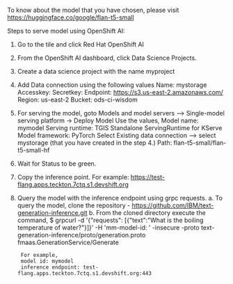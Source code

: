 To know about the model that you have chosen, please visit https://huggingface.co/google/flan-t5-small 

Steps to serve model using OpenShift AI:

1. Go to the tile and click Red Hat OpenShift AI
2. From the OpenShift AI dashboard, click Data Science Projects.
3. Create a data science project with the name myproject
4. Add Data connection using the following values
       Name: mystorage
       Accesskey: 
       Secretkey:
       Endpoint: https://s3.us-east-2.amazonaws.com/
       Region: us-east-2
       Bucket: ods-ci-wisdom

5. For serving the model, goto Models and model servers --> Single-model serving platform -> Deploy Model
     Use the values,
     Model name: mymodel
     Serving runtime: TGIS Standalone ServingRuntime for KServe
     Model framework: PyTorch
     Select Existing data connection --> select mystorage (that you have created in the step 4.)
     Path: flan-t5-small/flan-t5-small-hf

6. Wait for Status to be green.

7. Copy the inference point. For example:  https://test-flang.apps.teckton.7ctq.s1.devshift.org
8. Query the model with the inference endpoint using grpc requests. 
    a. To query the model, clone the repository - https://github.com/IBM/text-generation-inference.git
    b. From the cloned directory execute the command,
        $ grpcurl -d  '{"requests": [{"text":"What is the boiling temperature of water?"}]}' -H 'mm-model-id: <model id>' -insecure -proto text-generation-inference/proto/generation.proto <inference endpoint> fmaas.GenerationService/Generate
     
        For example,
        model id: mymodel
        inference endpoint: test-flang.apps.teckton.7ctq.s1.devshift.org:443
